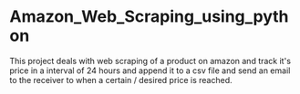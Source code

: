 # Amazon_Web_Scraping_using_python

This project deals with web scraping of a product on amazon and track it's price in a interval of 24 hours and append it to a csv file and send an email to the receiver to when a certain / desired price is reached.
